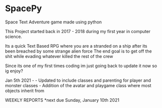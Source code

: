 # SpacePy
Space Text Adventure game made using python

This Project started back in 2017 - 2018 during my first year in computer science.

Its a quick Text Based RPG where you are a stranded on a ship after its been breached by some strange alien force
The end goal is to get off the shit while evading whatever killed the rest of the crew 

Since its one of my first times coding im just going back to update it now so ig enjoy?

Jan 5th 2021 -
    - Updated to include classes and parenting for player and monster classes
    - Addition of the avatar and playgame class where most objects inherit from 
    
WEEKLY REPORTS
*next due Sunday, January 10th 2021